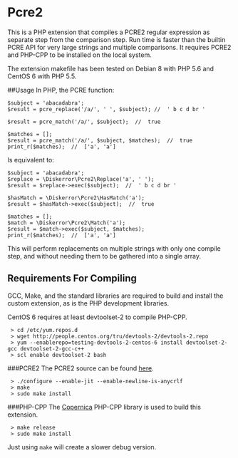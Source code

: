 # Pcre2
This is a PHP extension that compiles a PCRE2 regular expression as separate step from the comparison step. Run time is faster than the builtin PCRE API for very large strings and multiple comparisons. It requires PCRE2 and PHP-CPP to be installed on the local system.

The extension makefile has been tested on Debian 8 with PHP 5.6 and CentOS 6 with PHP 5.5.

##Usage
In PHP, the PCRE function:
```
$subject = 'abacadabra';
$result = pcre_replace('/a/', ' ', $subject); //  ' b c d br '

$result = pcre_match('/a/', $subject);  //  true

$matches = [];
$result = pcre_match('/a/', $subject, $matches);  //  true
print_r($matches);  //  ['a', 'a']
```
Is equivalent to:
```
$subject = 'abacadabra';
$replace = \Diskerror\Pcre2\Replace('a', ' ');
$result = $replace->exec($subject);  //  ' b c d br '

$hasMatch = \Diskerror\Pcre2\HasMatch('a');
$result = $hasMatch->exec($subject);  //  true

$matches = [];
$match = \Diskerror\Pcre2\Match('a');
$result = $match->exec($subject, $matches);
print_r($matches);  //  ['a', 'a']
```
This will perform replacements on multiple strings with only one compile step, and without needing them to be gathered into a single array.

## Requirements For Compiling
GCC, Make, and the standard libraries are required to build and install the custom extension, as is the PHP development libraries.

CentOS 6 requires at least devtoolset-2 to compile PHP-CPP.
```
 > cd /etc/yum.repos.d
 > wget http://people.centos.org/tru/devtools-2/devtools-2.repo
 > yum --enablerepo=testing-devtools-2-centos-6 install devtoolset-2-gcc devtoolset-2-gcc-c++
 > scl enable devtoolset-2 bash
```

###PCRE2
The PCRE2 source can be found [here](http://www.pcre.org).
```
 > ./configure --enable-jit --enable-newline-is-anycrlf
 > make
 > sudo make install
```

###PHP-CPP
The [Copernica](http://www.copernica.com) PHP-CPP library is used to build this extension.
```
 > make release
 > sudo make install
```
Just using ```make``` will create a slower debug version.
